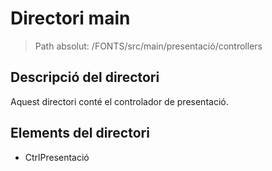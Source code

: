 # Directori main

> Path absolut: /FONTS/src/main/presentació/controllers

## Descripció del directori

Aquest directori conté el controlador de presentació.

## Elements del directori

- CtrlPresentació

